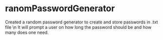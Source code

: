 # ranomPasswordGenerator

Created a random password generator to create and store passwords in .txt file \n
It will prompt a user on how long the password should be and how many does one need.
